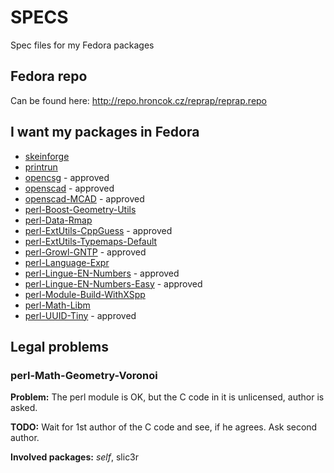 SPECS
=====

Spec files for my Fedora packages

Fedora repo
-----------

Can be found here: http://repo.hroncok.cz/reprap/reprap.repo

I want my packages in Fedora
----------------------------

 * [skeinforge](https://bugzilla.redhat.com/show_bug.cgi?id=863793)
 * [printrun](https://bugzilla.redhat.com/show_bug.cgi?id=863796)
 * [opencsg](https://bugzilla.redhat.com/show_bug.cgi?id=870860) - approved
 * [openscad](https://bugzilla.redhat.com/show_bug.cgi?id=864187) - approved
 * [openscad-MCAD](https://bugzilla.redhat.com/show_bug.cgi?id=884876) - approved
 * [perl-Boost-Geometry-Utils](https://bugzilla.redhat.com/show_bug.cgi?id=876408)
 * [perl-Data-Rmap](https://bugzilla.redhat.com/show_bug.cgi?id=876406)
 * [perl-ExtUtils-CppGuess](https://bugzilla.redhat.com/show_bug.cgi?id=876403) - approved
 * [perl-ExtUtils-Typemaps-Default](https://bugzilla.redhat.com/show_bug.cgi?id=876399)
 * [perl-Growl-GNTP](https://bugzilla.redhat.com/show_bug.cgi?id=876409) - approved
 * [perl-Language-Expr](https://bugzilla.redhat.com/show_bug.cgi?id=876411)
 * [perl-Lingue-EN-Numbers](https://bugzilla.redhat.com/show_bug.cgi?id=878245) - approved
 * [perl-Lingue-EN-Numbers-Easy](https://bugzilla.redhat.com/show_bug.cgi?id=878247) - approved
 * [perl-Module-Build-WithXSpp](https://bugzilla.redhat.com/show_bug.cgi?id=876405)
 * [perl-Math-Libm](https://bugzilla.redhat.com/show_bug.cgi?id=877765)
 * [perl-UUID-Tiny](https://bugzilla.redhat.com/show_bug.cgi?id=878680) - approved

Legal problems
--------------

### perl-Math-Geometry-Voronoi

**Problem:** The perl module is OK, but the C code in it is unlicensed, author is asked.

**TODO:** Wait for 1st author of the C code and see, if he agrees. Ask second author.

**Involved packages:** _self_, slic3r

